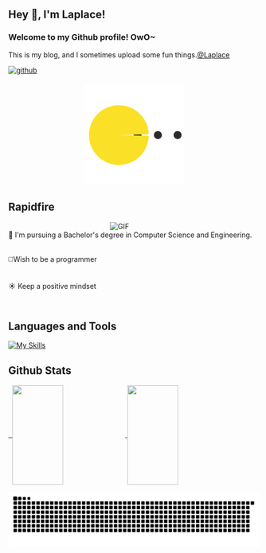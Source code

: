 ## Hey 👋, I'm Laplace!  



### Welcome to my Github profile! OwO~  
This is my blog, and I sometimes upload some fun things.[@Laplace](https://www.blog.lap-lace.top)
  

<a href="https://github.com/https://github.com/laplace825" target="_blank">
<img src=https://img.shields.io/badge/github-%2324292e.svg?&style=for-the-badge&logo=github&logoColor=white alt=github style="margin-bottom: 5px;" />
</a>  
  
<br/>  

<div align="center">
	<br>
	<img src="https://raw.githubusercontent.com/Aniket965/Aniket965/master/pacman.svg?sanitize=true" width="200" height="200">
	<br>
</div>



## Rapidfire  
<img align="right" width="300px" alt="GIF" src="https://miro.medium.com/max/480/0*tWkX7jycteZn1qbC.gif" />

<br> 🌱 I'm pursuing a Bachelor's degree in Computer Science and Engineering.

<br> ◻️Wish to be a programmer  

<br> ☀️ Keep a positive mindset   

<br/>  

## Languages and Tools  
[![My Skills](https://skillicons.dev/icons?i=cpp,rust,python,go,github,linux)](https://skillicons.dev)

<!-- ## Some Repos  

<a href="https://github.com/laplace825/cpp-tiny-json">
  <img align="center" src="https://github-readme-stats.vercel.app/api/pin/?theme=swift&username=laplace825&repo=cpp-tiny-json" />
</a>  
<a href="https://github.com/laplace825/cpp-logger">
  <img align="center" src="https://github-readme-stats.vercel.app/api/pin/?theme=swift&username=laplace825&repo=cpp-logger" />
</a>

<a href="https://github.com/laplace825/yolov8-oracle-detect">
  <img align="center" src="https://github-readme-stats.vercel.app/api/pin/?theme=swift&username=laplace825&repo=yolov8-oracle-detect" />
</a>
-->

## Github Stats  

<a href="https://github.com/laplace825/"> 
  <img align="center" width="45%" height="200px" src="https://github-readme-stats.vercel.app/api?username=Laplace825&theme=algolia&show_icons=true&?count_private=true?" />
</a>
<a href="https://github.com/laplace825/">
  <img align="center" width="45%" height="200px" src="https://github-readme-stats.vercel.app/api/top-langs/?username=Laplace825&layout=compact&theme=algolia&hide=html,scss,css,javascript,jupyter%20notebook" />
</a>

<picture>
  <source media="(prefers-color-scheme: dark)" srcset="https://raw.githubusercontent.com/laplace825/laplace825/output/github-contribution-grid-snake-dark.svg">
  <source media="(prefers-color-scheme: light)" srcset="https://raw.githubusercontent.com/laplace825/laplace825/output/github-contribution-grid-snake.svg">
  <img alt="github contribution grid snake animation" src="https://raw.githubusercontent.com/laplace825/laplace825/output/github-contribution-grid-snake.svg">
</picture>
